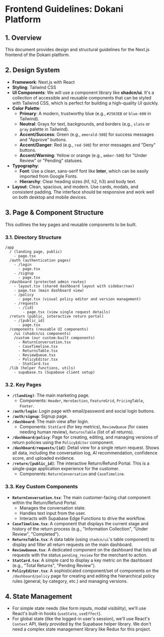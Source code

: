 # Frontend Guidelines: Dokani Platform

## 1. Overview
This document provides design and structural guidelines for the Next.js frontend of the Dokani platform.

## 2. Design System
- **Framework**: Next.js with React
- **Styling**: Tailwind CSS
- **UI Components**: We will use a component library like **shadcn/ui**. It's a collection of accessible and reusable components that can be styled with Tailwind CSS, which is perfect for building a high-quality UI quickly.
- **Color Palette**:
  - **Primary**: A modern, trustworthy blue (e.g., `#2563EB` or `blue-600` in Tailwind).
  - **Neutral**: Grays for text, backgrounds, and borders (e.g., `slate` or `gray` palette in Tailwind).
  - **Accent/Success**: Green (e.g., `emerald-500`) for success messages and "Approve" buttons.
  - **Accent/Danger**: Red (e.g., `red-500`) for error messages and "Deny" buttons.
  - **Accent/Warning**: Yellow or orange (e.g., `amber-500`) for "Under Review" or "Pending" statuses.
- **Typography**:
  - **Font**: Use a clean, sans-serif font like **Inter**, which can be easily imported from Google Fonts.
  - **Hierarchy**: Clear heading sizes (h1, h2, h3) and body text.
- **Layout**: Clean, spacious, and modern. Use cards, modals, and consistent padding. The interface should be responsive and work well on both desktop and mobile devices.

## 3. Page & Component Structure

This outlines the key pages and reusable components to be built.

### 3.1. Directory Structure
```
/app
  / (landing page, public)
    - page.tsx
  /auth (authentication pages)
    - /login
      - page.tsx
    - /signup
      - page.tsx
  /dashboard (protected admin routes)
    - layout.tsx (shared dashboard layout with sidebar/nav)
    - page.tsx (main dashboard view)
    - /policy
      - page.tsx (visual policy editor and version management)
    - /requests
      - /[id]
        - page.tsx (view single request details)
  /return (public, interactive return portal)
    - /[public_id]
      - page.tsx
  /components (reusable UI components)
    /ui (shadcn/ui components)
    /custom (our custom-built components)
      - ReturnConversation.tsx
      - CaseTimeline.tsx
      - ReturnsTable.tsx
      - ReviewQueue.tsx
      - PolicyEditor.tsx
      - StatCard.tsx
  /lib (helper functions, utils)
    - supabase.ts (Supabase client setup)
```

### 3.2. Key Pages

- **`/(landing)`**: The main marketing page.
  - Components: `Header`, `HeroSection`, `FeatureGrid`, `PricingTable`, `Footer`.
- **`/auth/login`**: Login page with email/password and social login buttons.
- **`/auth/signup`**: Signup page.
- **`/dashboard`**: The main view after login.
  - Components: `StatCard` (for key metrics), `ReviewQueue` (for cases needing human review), `ReturnsTable` (list of all returns).
- **`/dashboard/policy`**: Page for creating, editing, and managing versions of return policies using the `PolicyEditor` component.
- **`/dashboard/requests/[id]`**: Detail view for a single return request. Shows all data, including the conversation log, AI recommendation, confidence score, and uploaded evidence.
- **`/return/[public_id]`**: The interactive Return/Refund Portal. This is a single-page application experience for the customer.
  - Components: `ReturnConversation` and `CaseTimeline`.

### 3.3. Key Custom Components

- **`ReturnConversation.tsx`**: The main customer-facing chat component within the Return/Refund Portal.
  - Manages the conversation state.
  - Handles text input from the user.
  - Interacts with Supabase Edge Functions to drive the workflow.
- **`CaseTimeline.tsx`**: A component that displays the current stage and history of the return process (e.g., "Information Collection", "Under Review", "Completed").
- **`ReturnsTable.tsx`**: A data table (using `shadcn/ui`'s table component) to display and filter all return requests on the main dashboard.
- **`ReviewQueue.tsx`**: A dedicated component on the dashboard that lists all requests with the status `pending_review` for the merchant to action.
- **`StatCard.tsx`**: A simple card to display a key metric on the dashboard (e.g., "Total Returns", "Pending Review").
- **`PolicyEditor.tsx`**: A sophisticated component/set of components on the `/dashboard/policy` page for creating and editing the hierarchical policy rules (general, by category, etc.) and managing versions.

## 4. State Management
- For simple state needs (like form inputs, modal visibility), we'll use React's built-in hooks (`useState`, `useEffect`).
- For global state (like the logged-in user's session), we'll use React's `Context` API, likely provided by the Supabase helper library. We don't need a complex state management library like Redux for this project. 